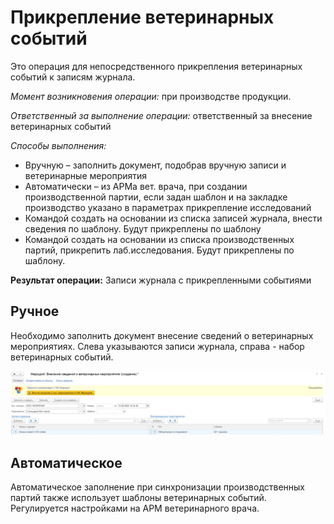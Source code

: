 # Прикрепление ветеринарных событий

Это операция для непосредственного прикрепления ветеринарных событий к записям журнала.

*Момент возникновения операции:* при производстве продукции.

*Ответственный за выполнение операции:* ответственный за внесение ветеринарных событий

*Способы выполнения:*

- Вручную – заполнить документ, подобрав вручную записи и ветеринарные мероприятия
- Автоматически – из АРМа вет. врача, при создании производственной партии, если задан шаблон и на закладке производство указано в параметрах прикрепление исследований
- Командой создать на основании из списка записей журнала, внести сведения по шаблону. Будут прикреплены по шаблону
- Командой создать на основании из списка производственных партий, прикрепить лаб.исследования. Будут прикреплены по шаблону.

**Результат операции:** Записи журнала с прикрепленными событиями

## Ручное

Необходимо заполнить документ внесение сведений о ветеринарных мероприятиях. Слева указываются записи журнала, справа - набор ветеринарных событий.

[![1][1]][1]

## Автоматическое

Автоматическое заполнение при синхронизации производственных партий также использует шаблоны ветеринарных событий. Регулируется настройками на АРМ ветеринарного врача.

[1]: AttachingVeterinaryEvents.assets/1.png
